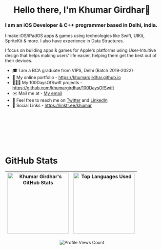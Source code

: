 <h1 align="center"> Hello there, I'm Khumar Girdhar👋 </h1>
<h3> I am an iOS Developer & C++ programmer based in Delhi, India. </h3>
<p> I make iOS/iPadOS apps & games using technologies like Swift, UIKit, SpriteKit & more. I also have experience in Data Structures.</p>
<p>I focus on building apps & games for Apple's platforms using User-Intuitive design that helps making users' life easier, helping them get the best out of their devices. 
</p>

- 🎓 I am a BCA graduate from VIPS, Delhi (Batch 2019-2022)
- 💼 My online portfolio - https://khumargirdhar.github.io
- 🧑🏻‍💻 My 100DaysOfSwift projects - https://github.com/khumargirdhar/100DaysOfSwift
- ✉️ Mail me at - [My email](mailto:khumargirdhar@outlook.com)
- 💬 Feel free to reach me on [Twitter](https://www.twitter.com/khumargirdhar) and [LinkedIn](https://www.linkedin.com/in/khumargirdhar)
- 🔗 Social Links - https://linktr.ee/khumar
</br>
</br>
</br>
</br>
</br>
</br>
<h1> GitHub Stats </h1>

| <a href="https://github-readme-stats.vercel.app/api?username=khumargirdhar&theme=github_dark&include_all_commits=true&count_private=true"> <img align="center" height="200em" src="https://github-readme-stats.vercel.app/api?username=khumargirdhar&theme=github_dark&include_all_commits=true&count_private=true" alt="Khumar Girdhar's GitHub Stats"/> </a> | <a href="https://github-readme-stats.vercel.app/api/top-langs/?username=khumargirdhar&layout=compact&langs_count=10&theme=github_dark"> <img height="200em" align="center" src="https://github-readme-stats.vercel.app/api/top-langs/?username=khumargirdhar&layout=compact&langs_count=10&theme=github_dark&card_width=350em" alt="Top Languages Used"/> </a> |
| ------------- | ------------- |
<p align="center"> <img align="centre" src="https://komarev.com/ghpvc/?username=khumargirdhar" alt="Profile Views Count"/> </p>

